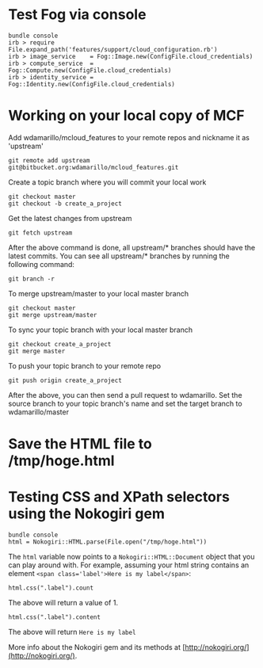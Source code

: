 # Test Fog via console

```
bundle console
irb > require File.expand_path('features/support/cloud_configuration.rb')
irb > image_service    = Fog::Image.new(ConfigFile.cloud_credentials)
irb > compute_service  = Fog::Compute.new(ConfigFile.cloud_credentials)
irb > identity_service = Fog::Identity.new(ConfigFile.cloud_credentials)
```

# Working on your local copy of MCF

Add wdamarillo/mcloud_features to your remote repos and nickname it as 'upstream'

    git remote add upstream git@bitbucket.org:wdamarillo/mcloud_features.git

Create a topic branch where you will commit your local work

    git checkout master
    git checkout -b create_a_project

Get the latest changes from upstream

    git fetch upstream

After the above command is done, all upstream/* branches should have the latest commits. You can see all upstream/* branches by running the following command:

    git branch -r

To merge upstream/master to your local master branch

    git checkout master
    git merge upstream/master

To sync your topic branch with your local master branch

    git checkout create_a_project
    git merge master

To push your topic branch to your remote repo

    git push origin create_a_project

After the above, you can then send a pull request to wdamarillo. Set the source branch to your topic branch's name and set the target branch to wdamarillo/master

# Save the HTML file to /tmp/hoge.html

# Testing CSS and XPath selectors using the Nokogiri gem

    bundle console
    html = Nokogiri::HTML.parse(File.open("/tmp/hoge.html"))

The `html` variable now points to a `Nokogiri::HTML::Document` object that you can
play around with. For example, assuming your html string contains an element
`<span class='label'>Here is my label</span>`:

    html.css(".label").count

The above will return a value of 1.

    html.css(".label").content

The above will return `Here is my label`

More info about the Nokogiri gem and its methods at [http://nokogiri.org/](http://nokogiri.org/).